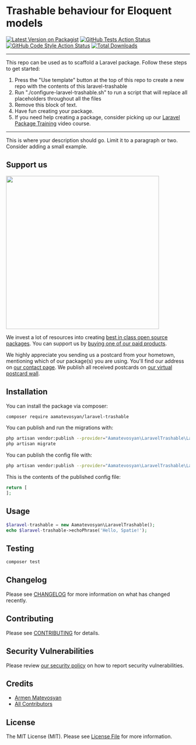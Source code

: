 # Trashable behaviour for Eloquent models

[![Latest Version on Packagist](https://img.shields.io/packagist/v/aamatevosyan/laravel-trashable.svg?style=flat-square)](https://packagist.org/packages/aamatevosyan/laravel-trashable)
[![GitHub Tests Action Status](https://img.shields.io/github/workflow/status/aamatevosyan/laravel-trashable/run-tests?label=tests)](https://github.com/aamatevosyan/laravel-trashable/actions?query=workflow%3Arun-tests+branch%3Amain)
[![GitHub Code Style Action Status](https://img.shields.io/github/workflow/status/aamatevosyan/laravel-trashable/Check%20&%20fix%20styling?label=code%20style)](https://github.com/aamatevosyan/laravel-trashable/actions?query=workflow%3A"Check+%26+fix+styling"+branch%3Amain)
[![Total Downloads](https://img.shields.io/packagist/dt/aamatevosyan/laravel-trashable.svg?style=flat-square)](https://packagist.org/packages/aamatevosyan/laravel-trashable)

---
This repo can be used as to scaffold a Laravel package. Follow these steps to get started:

1. Press the "Use template" button at the top of this repo to create a new repo with the contents of this laravel-trashable
2. Run "./configure-laravel-trashable.sh" to run a script that will replace all placeholders throughout all the files
3. Remove this block of text.
4. Have fun creating your package.
5. If you need help creating a package, consider picking up our <a href="https://laravelpackage.training">Laravel Package Training</a> video course.
---

This is where your description should go. Limit it to a paragraph or two. Consider adding a small example.

## Support us

[<img src="https://github-ads.s3.eu-central-1.amazonaws.com/laravel-trashable.jpg?t=1" width="419px" />](https://spatie.be/github-ad-click/laravel-trashable)

We invest a lot of resources into creating [best in class open source packages](https://spatie.be/open-source). You can support us by [buying one of our paid products](https://spatie.be/open-source/support-us).

We highly appreciate you sending us a postcard from your hometown, mentioning which of our package(s) you are using. You'll find our address on [our contact page](https://spatie.be/about-us). We publish all received postcards on [our virtual postcard wall](https://spatie.be/open-source/postcards).

## Installation

You can install the package via composer:

```bash
composer require aamatevosyan/laravel-trashable
```

You can publish and run the migrations with:

```bash
php artisan vendor:publish --provider="Aamatevosyan\LaravelTrashable\LaravelTrashableServiceProvider" --tag="laravel-trashable-migrations"
php artisan migrate
```

You can publish the config file with:
```bash
php artisan vendor:publish --provider="Aamatevosyan\LaravelTrashable\LaravelTrashableServiceProvider" --tag="laravel-trashable-config"
```

This is the contents of the published config file:

```php
return [
];
```

## Usage

```php
$laravel-trashable = new Aamatevosyan\LaravelTrashable();
echo $laravel-trashable->echoPhrase('Hello, Spatie!');
```

## Testing

```bash
composer test
```

## Changelog

Please see [CHANGELOG](CHANGELOG.md) for more information on what has changed recently.

## Contributing

Please see [CONTRIBUTING](.github/CONTRIBUTING.md) for details.

## Security Vulnerabilities

Please review [our security policy](../../security/policy) on how to report security vulnerabilities.

## Credits

- [Armen Matevosyan](https://github.com/aamatevosyan)
- [All Contributors](../../contributors)

## License

The MIT License (MIT). Please see [License File](LICENSE.md) for more information.
